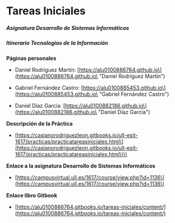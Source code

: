 # Tareas Iniciales

##### Asignatura Desarrollo de Sistemas Informáticos

##### Itinerario Tecnologías de la Información

**Páginas personales**

* Daniel Rodríguez Martín: [https://alu0100886764.github.io\](https://alu0100886764.github.io\ "Daniel Rodríguez Martín")

* Gabriel Fernández Castro: [https://alu0100885453.github.io\](https://alu0100885453.github.io\ "Gabriel Fernández Castro")

* Daniel Díaz García: [https://alu0100882186.github.io\](https://alu0100882186.github.io\ "Daniel Díaz García")

**Descripción de la Práctica**

* [https://casianorodriguezleon.gitbooks.io/ull-esit-1617/practicas/practicatareasiniciales.html\](https://casianorodriguezleon.gitbooks.io/ull-esit-1617/practicas/practicatareasiniciales.html\)\)

**Enlace a la asignatura Desarrollo de Sistemas Informáticos**

* [https://campusvirtual.ull.es/1617/course/view.php?id=1136\](https://campusvirtual.ull.es/1617/course/view.php?id=1136\)

**Enlace libro Gitbook**

* [https://alu0100886764.gitbooks.io/tareas-iniciales/content/](https://alu0100886764.gitbooks.io/tareas-iniciales/content/)





